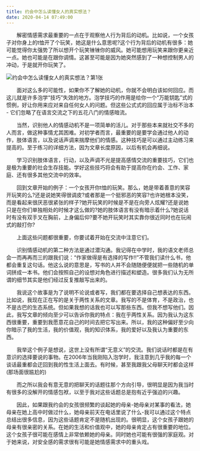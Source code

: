 ```yaml
---
title: 约会中怎么读懂女人的真实想法？
date: 2020-04-14 07:49:00
---
```




　　解密情感需求最重要的一点在于观察他人行为背后的动机。比如说，一个女孩子对你身上的t恤开了个玩笑，她这是什么意思呢?这个行为背后的动机有很多：她可能觉得你太强势了所以想开个玩笑锉锉你的威风。她可能想用玩笑来跟你更亲近一点。她也可能是在跟你调情。这甚至可能是因为她突然感到了一种想控制男人的冲动，于是就开你玩笑了。

![约会中怎么读懂女人的真实想法？第1张](/img/8896abaea584a5bf75dee003b180500e.jpg)

　　面对这么多的可能性，如果你不了解她的动机，你就不会明白该如何回应。而这儿就是许多泡学“技巧”失效的地方。泡学技巧的作用是给你一个“万能钥匙”式的惯例，好让你用来应对来自任何女人的问题。但这些公式式的回应属于治标不治本 - 它们忽略了在语言交流之下的五花八门的情感暗流。

　　当然，识别他人的情感动机不是一项简单的活儿。对于那些本来就社交不多的人而言，做这种事情尤其困难。对初学者而言，最重要的是要学会通过他人的动作，肢体语言，以及说话声调来揣摩他们的情感。这种技巧是可以通过主动练习来提高的。至于练习的详细方法，因为文章长度原因，以后有机会再细说。

　　学习识别肢体语言，行动，以及声调不光是提高感情交流的重要技巧，它们也是极为重要的社会生存技能。学好这些技巧将会有助于提高你在约会、工作、家庭、还有很多其他交流中的效率。

　　回到文章开始的例子：一个女孩开你t恤的玩笑。那么，她是带着善意的笑容开玩笑的么?还是说她笑得很调皮?或者那是一个挺邪恶的笑容?也许她根本没笑，而是看起来很厌恶很紧张的样子?她开玩笑的时候是不是在向旁人炫耀?还是说她只是在你们单独相处的时候才这么做的?她的肢体语言有没有暗示着什么?她说话时有没有双手叉在胸前，上身偏后仰?要不她开玩笑时其实靠你很近同时也在玩闹式的敲打你?

　　上面这些问题都很重要，你要试着开始在交流中注意它们。

　　识别情感动机的第二种方法是通过潜沟通。我记得在中学时，我的语文老师总会一而再再而三的跟我们说：“作家做得是有选择的写作!!”不管我们读什么书，他都会重复这句话。他这么说的意思是，写书的人并不会随随便便就把一些随机的单词拼成一本书。他们会按照自己的设想对角色进行描述和塑造。很多我们认为无所谓的细节其实是他们经过反复推敲写出来的。

　　我说这个故事是为了说明不论说或者写，我们都在要选择自己想表达的东西。比如说，我现在正在写的是关于两性关系的文章。我写的不是体育，不是政治，也不是古巴的生态系统。但如果我想的话我也可以写那些东西。但我不想写他们。因此，我写文章的倾向至少可以告诉你我的特点：我在乎两性关系。因为我认为这东西很重要，重要到我愿意花自己的时间去把它写出来。所以，我的这种偏好至少向你暗示了我的生活，我的价值观，我的知识体系，我的爱好以及我认为重要的东西。

　　我举这个例子是想说，这世上没有所谓“无意义”的交流。我们说话时都是在有意识的选择要说的事物。在2006年当我刚陷入泡学时，我注意到几乎我的每一个谈话最重都会迂回到我的性生活上面去。有时候，甚至我跟我父母聊天时都会这样(那场面很尴尬的)

　　而之所以我会有意无意的把聊天的话题往那个方向引导，很明显是因为我当时有很多的没解开的情感包袱，以至于我对这些话题总是抱有近乎强迫的兴趣。

　　因此，如果跟我约会的女孩很频繁的谈起她的母亲-她母亲对某事的看法，她母亲在她上高中时做过什么，她母亲前天在电话里说了什么-我可以通过这个特点总结出很多信息，因为这些话题肯定不是随机出现的。很明显，这个女孩子跟她的母亲有很亲密的关系。在她的生活和价值观中，她的母亲肯定占有很重要的地位。这个女孩子很可能在感情上非常依赖她的母亲。同时她也可能有很强的家庭观。对于她来说，对安全感的需求很有可能是她情感需求中的重头戏。